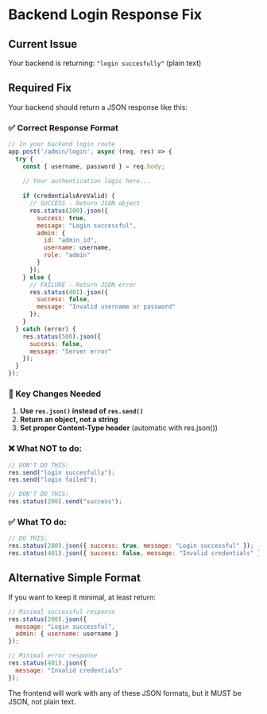 # Backend Login Response Fix

## Current Issue
Your backend is returning: `"login succesfully"` (plain text)

## Required Fix
Your backend should return a JSON response like this:

### ✅ Correct Response Format

```javascript
// In your backend login route
app.post('/admin/login', async (req, res) => {
  try {
    const { username, password } = req.body;
    
    // Your authentication logic here...
    
    if (credentialsAreValid) {
      // SUCCESS - Return JSON object
      res.status(200).json({
        success: true,
        message: "Login successful",
        admin: {
          id: "admin_id",
          username: username,
          role: "admin"
        }
      });
    } else {
      // FAILURE - Return JSON error
      res.status(401).json({
        success: false,
        message: "Invalid username or password"
      });
    }
  } catch (error) {
    res.status(500).json({
      success: false,
      message: "Server error"
    });
  }
});
```

### 🔧 Key Changes Needed

1. **Use `res.json()` instead of `res.send()`**
2. **Return an object, not a string**
3. **Set proper Content-Type header** (automatic with res.json())

### ❌ What NOT to do:
```javascript
// DON'T DO THIS:
res.send("login succesfully");
res.send("login failed");

// DON'T DO THIS:
res.status(200).send("success");
```

### ✅ What TO do:
```javascript
// DO THIS:
res.status(200).json({ success: true, message: "Login successful" });
res.status(401).json({ success: false, message: "Invalid credentials" });
```

## Alternative Simple Format

If you want to keep it minimal, at least return:

```javascript
// Minimal successful response
res.status(200).json({
  message: "Login successful",
  admin: { username: username }
});

// Minimal error response  
res.status(401).json({
  message: "Invalid credentials"
});
```

The frontend will work with any of these JSON formats, but it MUST be JSON, not plain text.